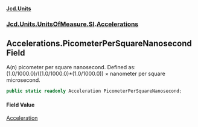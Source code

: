 #### [Jcd.Units](index.md 'index')
### [Jcd.Units.UnitsOfMeasure.SI](Jcd.Units.UnitsOfMeasure.SI.md 'Jcd.Units.UnitsOfMeasure.SI').[Accelerations](Accelerations.md 'Jcd.Units.UnitsOfMeasure.SI.Accelerations')

## Accelerations.PicometerPerSquareNanosecond Field

A(n) picometer per square nanosecond. Defined as: (1.0/1000.0)/((1.0/1000.0)*(1.0/1000.0)) × nanometer per square microsecond.

```csharp
public static readonly Acceleration PicometerPerSquareNanosecond;
```

#### Field Value
[Acceleration](Acceleration.md 'Jcd.Units.UnitTypes.Acceleration')